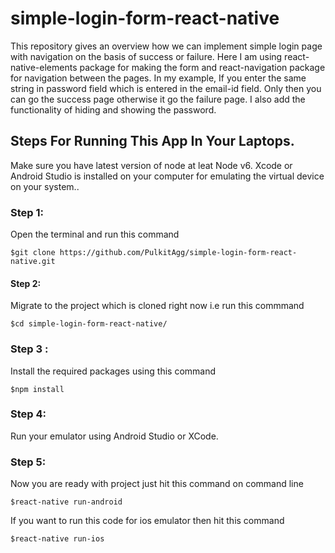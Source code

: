 # simple-login-form-react-native
This repository gives an overview how we can implement simple login page with navigation on the basis of success or failure. Here I am using react-native-elements package for
making the form and react-navigation package for navigation between the pages. In my example, If you enter the same string in password field
which is entered in the email-id field. Only then you can go the success page otherwise it go the failure page. I also add the functionality
of hiding and showing the password.

## Steps For Running This App In Your Laptops.
Make sure you have latest version of node at leat Node v6. Xcode or Android Studio is installed on your computer for emulating the virtual device on your system..

### Step 1:
Open the terminal and run this command 

`$git clone https://github.com/PulkitAgg/simple-login-form-react-native.git`

#### Step 2:
Migrate to the project which is cloned right now i.e run this commmand 

`$cd simple-login-form-react-native/`

### Step 3 : 
Install the required packages using this command 

`$npm install`

### Step 4:
Run your emulator using Android Studio or XCode.

### Step 5:
Now you are ready with project just hit this command on command line 

`$react-native run-android`  

If you want to run this code for ios emulator then hit this command

`$react-native run-ios`
